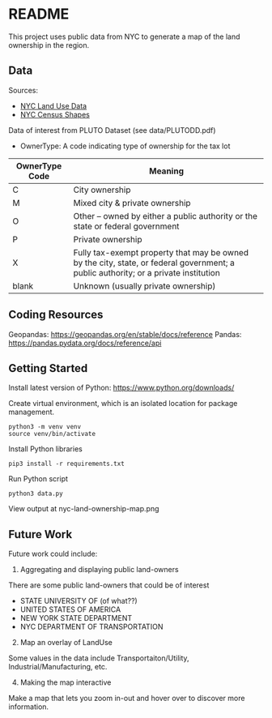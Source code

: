 # README

This project uses public data from NYC to generate a map of the land ownership in the region.

## Data

Sources:
- [NYC Land Use Data](https://data.cityofnewyork.us/City-Government/Primary-Land-Use-Tax-Lot-Output-PLUTO-/64uk-42ks)
- [NYC Census Shapes](https://www.nyc.gov/site/planning/data-maps/open-data/census-download-metadata.page)


Data of interest from PLUTO Dataset (see data/PLUTODD.pdf)
- OwnerType: A code indicating type of ownership for the tax lot

| OwnerType Code | Meaning          |
| ---------------|------------------|
| C              | City ownership   |
| M              | Mixed city & private ownership |
| O              | Other – owned by either a public authority or the state or federal government |
| P              | Private ownership |
| X              | Fully tax-exempt property that may be owned by the city, state, or federal government; a public authority; or a private institution |
| blank          | Unknown (usually private ownership) |


## Coding Resources

Geopandas: https://geopandas.org/en/stable/docs/reference
Pandas: https://pandas.pydata.org/docs/reference/api

## Getting Started

Install latest version of Python: https://www.python.org/downloads/

Create virtual environment, which is an isolated location for package management.
```
python3 -m venv venv
source venv/bin/activate
```

Install Python libraries
```
pip3 install -r requirements.txt
```

Run Python script
```
python3 data.py
```

View output at nyc-land-ownership-map.png

## Future Work

Future work could include:

1. Aggregating and displaying public land-owners

  There are some public land-owners that could be of interest
  - STATE UNIVERSITY OF (of what??)
  - UNITED STATES OF AMERICA
  - NEW YORK STATE DEPARTMENT
  - NYC DEPARTMENT OF TRANSPORTATION

2. Map an overlay of LandUse

  Some values in the data include Transportaiton/Utility, Industrial/Manufacturing, etc.

4. Making the map interactive

  Make a map that lets you zoom in-out and hover over to discover more information.
